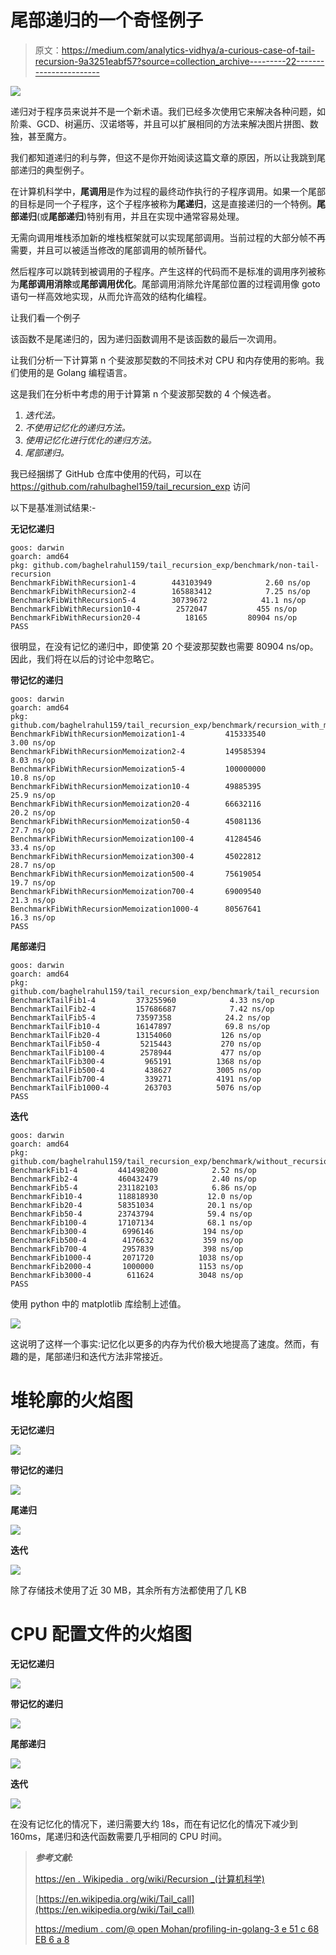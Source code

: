 # 尾部递归的一个奇怪例子

> 原文：<https://medium.com/analytics-vidhya/a-curious-case-of-tail-recursion-9a3251eabf57?source=collection_archive---------22----------------------->

![](img/444732592f76144625be818c03f1d0ff.png)

递归对于程序员来说并不是一个新术语。我们已经多次使用它来解决各种问题，如阶乘、GCD、树遍历、汉诺塔等，并且可以扩展相同的方法来解决图片拼图、数独，甚至魔方。

我们都知道递归的利与弊，但这不是你开始阅读这篇文章的原因，所以让我跳到尾部递归的典型例子。

在计算机科学中，**尾调用**是作为过程的最终动作执行的子程序调用。如果一个尾部的目标是同一个子程序，这个子程序被称为**尾递归**，这是直接递归的一个特例。**尾部递归**(或**尾部递归**)特别有用，并且在实现中通常容易处理。

无需向调用堆栈添加新的堆栈框架就可以实现尾部调用。当前过程的大部分帧不再需要，并且可以被适当修改的尾部调用的帧所替代。

然后程序可以跳转到被调用的子程序。产生这样的代码而不是标准的调用序列被称为**尾部调用消除**或**尾部调用优化**。尾部调用消除允许尾部位置的过程调用像 goto 语句一样高效地实现，从而允许高效的结构化编程。

让我们看一个例子

该函数不是尾递归的，因为递归函数调用不是该函数的最后一次调用。

让我们分析一下计算第 n 个斐波那契数的不同技术对 CPU 和内存使用的影响。我们使用的是 Golang 编程语言。

这是我们在分析中考虑的用于计算第 n 个斐波那契数的 4 个候选者。

1.  *迭代法。*
2.  *不使用记忆化的递归方法。*
3.  *使用记忆化进行优化的递归方法。*
4.  *尾部递归。*

我已经捆绑了 GitHub 仓库中使用的代码，可以在 https://github.com/rahulbaghel159/tail_recursion_exp 访问

以下是基准测试结果:-

**无记忆递归**

```
goos: darwin
goarch: amd64
pkg: github.com/baghelrahul159/tail_recursion_exp/benchmark/non-tail-recursion
BenchmarkFibWithRecursion1-4    	443103949	         2.60 ns/op
BenchmarkFibWithRecursion2-4    	165883412	         7.25 ns/op
BenchmarkFibWithRecursion5-4    	30739672	        41.1 ns/op
BenchmarkFibWithRecursion10-4   	 2572047	       455 ns/op
BenchmarkFibWithRecursion20-4   	   18165	     80904 ns/op
PASS
```

很明显，在没有记忆的递归中，即使第 20 个斐波那契数也需要 80904 ns/op。因此，我们将在以后的讨论中忽略它。

**带记忆的递归**

```
goos: darwin
goarch: amd64
pkg: github.com/baghelrahul159/tail_recursion_exp/benchmark/recursion_with_memoization
BenchmarkFibWithRecursionMemoization1-4      	415333540	         3.00 ns/op
BenchmarkFibWithRecursionMemoization2-4      	149585394	         8.03 ns/op
BenchmarkFibWithRecursionMemoization5-4      	100000000	        10.8 ns/op
BenchmarkFibWithRecursionMemoization10-4     	49885395	        25.9 ns/op
BenchmarkFibWithRecursionMemoization20-4     	66632116	        20.2 ns/op
BenchmarkFibWithRecursionMemoization50-4     	45081136	        27.7 ns/op
BenchmarkFibWithRecursionMemoization100-4    	41284546	        33.4 ns/op
BenchmarkFibWithRecursionMemoization300-4    	45022812	        28.7 ns/op
BenchmarkFibWithRecursionMemoization500-4    	75619054	        19.7 ns/op
BenchmarkFibWithRecursionMemoization700-4    	69009540	        21.3 ns/op
BenchmarkFibWithRecursionMemoization1000-4   	80567641	        16.3 ns/op
PASS
```

**尾部递归**

```
goos: darwin
goarch: amd64
pkg: github.com/baghelrahul159/tail_recursion_exp/benchmark/tail_recursion
BenchmarkTailFib1-4      	373255960	         4.33 ns/op
BenchmarkTailFib2-4      	157686687	         7.42 ns/op
BenchmarkTailFib5-4      	73597358	        24.2 ns/op
BenchmarkTailFib10-4     	16147897	        69.8 ns/op
BenchmarkTailFib20-4     	13154060	       126 ns/op
BenchmarkTailFib50-4     	 5215443	       270 ns/op
BenchmarkTailFib100-4    	 2578944	       477 ns/op
BenchmarkTailFib300-4    	  965191	      1368 ns/op
BenchmarkTailFib500-4    	  438627	      3005 ns/op
BenchmarkTailFib700-4    	  339271	      4191 ns/op
BenchmarkTailFib1000-4   	  263703	      5076 ns/op
PASS
```

**迭代**

```
goos: darwin
goarch: amd64
pkg: github.com/baghelrahul159/tail_recursion_exp/benchmark/without_recursion
BenchmarkFib1-4      	441498200	         2.52 ns/op
BenchmarkFib2-4      	460432479	         2.40 ns/op
BenchmarkFib5-4      	231182103	         6.86 ns/op
BenchmarkFib10-4     	118818930	        12.0 ns/op
BenchmarkFib20-4     	58351034	        20.1 ns/op
BenchmarkFib50-4     	23743794	        59.4 ns/op
BenchmarkFib100-4    	17107134	        68.1 ns/op
BenchmarkFib300-4    	 6996146	       194 ns/op
BenchmarkFib500-4    	 4176632	       359 ns/op
BenchmarkFib700-4    	 2957839	       398 ns/op
BenchmarkFib1000-4   	 2071720	      1038 ns/op
BenchmarkFib2000-4   	 1000000	      1153 ns/op
BenchmarkFib3000-4   	  611624	      3048 ns/op
PASS
```

使用 python 中的 matplotlib 库绘制上述值。

![](img/6499eb4d5efb3d8c78bc4424c1076c82.png)

这说明了这样一个事实:记忆化以更多的内存为代价极大地提高了速度。然而，有趣的是，尾部递归和迭代方法非常接近。

# 堆轮廓的火焰图

**无记忆递归**

![](img/8096c7f941d28ae1b525abf437ca6bbd.png)

**带记忆的递归**

![](img/6abccc599efcc1dd547ea706e99fc214.png)

**尾递归**

![](img/01a0dd51711d81e986aeb61308a3c165.png)

**迭代**

![](img/1dd41f665fe3a259f16c667c24ecb7c1.png)

除了存储技术使用了近 30 MB，其余所有方法都使用了几 KB

# CPU 配置文件的火焰图

**无记忆递归**

![](img/2b497014da6c910820ee3afde56b8846.png)

**带记忆的递归**

![](img/3ae8246c9ba4a1655cbd8fc151bc6eb2.png)

**尾部递归**

![](img/88c198bf4106fa59c049d4f801ee95ed.png)

**迭代**

![](img/1e2636d232454d414095b3be937932c8.png)

在没有记忆化的情况下，递归需要大约 18s，而在有记忆化的情况下减少到 160ms，尾递归和迭代函数需要几乎相同的 CPU 时间。

> ***参考文献:***
> 
> [https://en . Wikipedia . org/wiki/Recursion _(计算机科学)](https://en.wikipedia.org/wiki/Recursion_(computer_science))
> 
> [https://en.wikipedia.org/wiki/Tail_call](https://en.wikipedia.org/wiki/Tail_call)
> 
> [https://medium . com/@ open Mohan/profiling-in-golang-3 e 51 c 68 EB 6 a 8](/@openmohan/profiling-in-golang-3e51c68eb6a8)